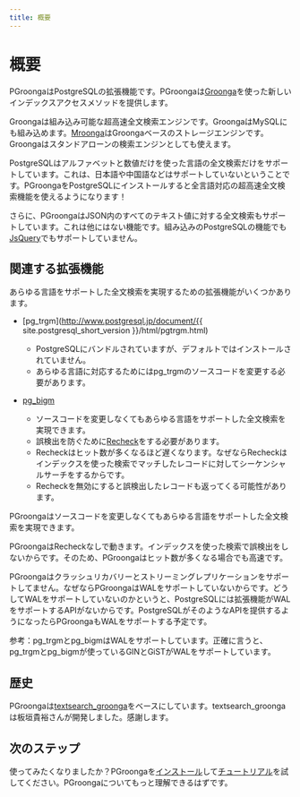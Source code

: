 ```yaml
---
title: 概要
---
```


# 概要

PGroongaはPostgreSQLの拡張機能です。PGroongaは[Groonga](http://groonga.org/ja/)を使った新しいインデックスアクセスメソッドを提供します。

Groongaは組み込み可能な超高速全文検索エンジンです。GroongaはMySQLにも組み込めます。[Mroonga](http://mroonga.org/ja/)はGroongaベースのストレージエンジンです。Groongaはスタンドアローンの検索エンジンとしても使えます。 

PostgreSQLはアルファベットと数値だけを使った言語の全文検索だけをサポートしています。これは、日本語や中国語などはサポートしていないということです。PGroongaをPostgreSQLにインストールすると全言語対応の超高速全文検索機能を使えるようになります！

さらに、PGroongaはJSON内のすべてのテキスト値に対する全文検索もサポートしています。これは他にはない機能です。組み込みのPostgreSQLの機能でも[JsQuery](https://github.com/postgrespro/jsquery)でもサポートしていません。

## 関連する拡張機能

あらゆる言語をサポートした全文検索を実現するための拡張機能がいくつかあります。

  * [pg_trgm](http://www.postgresql.jp/document/{{ site.postgresql_short_version }}/html/pgtrgm.html)
    * PostgreSQLにバンドルされていますが、デフォルトではインストールされていません。
    * あらゆる言語に対応するためにはpg\_trgmのソースコードを変更する必要があります。

  * [pg_bigm](http://pgbigm.osdn.jp/)
    * ソースコードを変更しなくてもあらゆる言語をサポートした全文検索を実現できます。
    * 誤検出を防ぐために[Recheck](http://pgbigm.osdn.jp/pg_bigm-1-1.html#enable_recheck)をする必要があります。
    * Recheckはヒット数が多くなるほど遅くなります。なぜならRecheckはインデックスを使った検索でマッチしたレコードに対してシーケンシャルサーチをするからです。
    * Recheckを無効にすると誤検出したレコードも返ってくる可能性があります。

PGroongaはソースコードを変更しなくてもあらゆる言語をサポートした全文検索を実現できます。

PGroongaはRecheckなしで動きます。インデックスを使った検索で誤検出をしないからです。そのため、PGroongaはヒット数が多くなる場合でも高速です。

PGroongaはクラッシュリカバリーとストリーミングレプリケーションをサポートしてません。なぜならPGroongaはWALをサポートしていないからです。どうしてWALをサポートしていないのかというと、PostgreSQLには拡張機能がWALをサポートするAPIがないからです。PostgreSQLがそのようなAPIを提供するようになったらPGroongaもWALをサポートする予定です。

参考：pg\_trgmとpg\_bigmはWALをサポートしています。正確に言うと、pg\_trgmとpg\_bigmが使っているGINとGiSTがWALをサポートしています。

## 歴史

PGroongaは[textsearch_groonga](http://textsearch-ja.projects.pgfoundry.org/textsearch_groonga.html)をベースにしています。textsearch\_groongaは板垣貴裕さんが開発しました。感謝します。

## 次のステップ

使ってみたくなりましたか？PGroongaを[インストール](../install/)して[チュートリアル](../tutorial/)を試してください。PGroongaについてもっと理解できるはずです。
